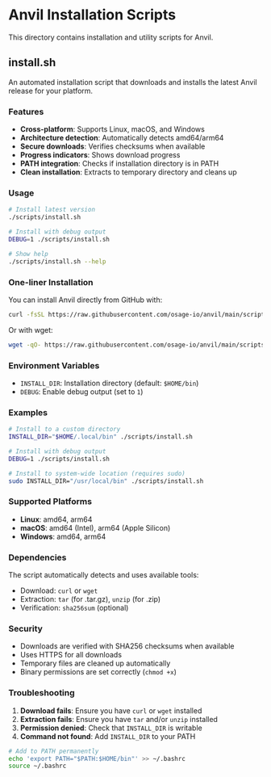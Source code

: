# Anvil Installation Scripts

This directory contains installation and utility scripts for Anvil.

## install.sh

An automated installation script that downloads and installs the latest Anvil release for your platform.

### Features

- **Cross-platform**: Supports Linux, macOS, and Windows
- **Architecture detection**: Automatically detects amd64/arm64
- **Secure downloads**: Verifies checksums when available
- **Progress indicators**: Shows download progress
- **PATH integration**: Checks if installation directory is in PATH
- **Clean installation**: Extracts to temporary directory and cleans up

### Usage

```bash
# Install latest version
./scripts/install.sh

# Install with debug output
DEBUG=1 ./scripts/install.sh

# Show help
./scripts/install.sh --help
```

### One-liner Installation

You can install Anvil directly from GitHub with:

```bash
curl -fsSL https://raw.githubusercontent.com/osage-io/anvil/main/scripts/install.sh | bash
```

Or with wget:

```bash
wget -qO- https://raw.githubusercontent.com/osage-io/anvil/main/scripts/install.sh | bash
```

### Environment Variables

- `INSTALL_DIR`: Installation directory (default: `$HOME/bin`)
- `DEBUG`: Enable debug output (set to `1`)

### Examples

```bash
# Install to a custom directory
INSTALL_DIR="$HOME/.local/bin" ./scripts/install.sh

# Install with debug output
DEBUG=1 ./scripts/install.sh

# Install to system-wide location (requires sudo)
sudo INSTALL_DIR="/usr/local/bin" ./scripts/install.sh
```

### Supported Platforms

- **Linux**: amd64, arm64
- **macOS**: amd64 (Intel), arm64 (Apple Silicon)
- **Windows**: amd64, arm64

### Dependencies

The script automatically detects and uses available tools:
- Download: `curl` or `wget`
- Extraction: `tar` (for .tar.gz), `unzip` (for .zip)
- Verification: `sha256sum` (optional)

### Security

- Downloads are verified with SHA256 checksums when available
- Uses HTTPS for all downloads
- Temporary files are cleaned up automatically
- Binary permissions are set correctly (`chmod +x`)

### Troubleshooting

1. **Download fails**: Ensure you have `curl` or `wget` installed
2. **Extraction fails**: Ensure you have `tar` and/or `unzip` installed
3. **Permission denied**: Check that `INSTALL_DIR` is writable
4. **Command not found**: Add `INSTALL_DIR` to your PATH

```bash
# Add to PATH permanently
echo 'export PATH="$PATH:$HOME/bin"' >> ~/.bashrc
source ~/.bashrc
```
